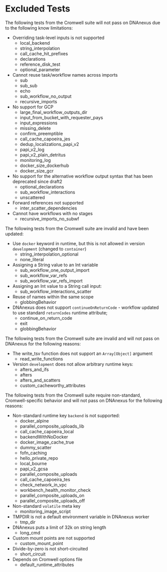 # Excluded Tests

The following tests from the Cromwell suite will not pass on DNAnexus due to the following know limitations:

* Overriding task-level inputs is not supported
  * local_backend
  * string_interpolation
  * call_cache_hit_prefixes
  * declarations
  * reference_disk_test
  * optional_parameter
* Cannot reuse task/workflow names across imports
  * sub
  * sub_sub
  * echo
  * sub_workflow_no_output
  * recursive_imports
* No support for GCP
  * large_final_workflow_outputs_dir
  * input_from_bucket_with_requester_pays
  * input_expressions
  * missing_delete
  * confirm_preemptible
  * call_cache_capoeira_jes
  * dedup_localizations_papi_v2
  * papi_v2_log
  * papi_v2_plain_detritus
  * monitoring_log
  * docker_size_dockerhub
  * docker_size_gcr
* No support for the alternative workflow output syntax that has been deprecated since draft2
  * optional_declarations
  * sub_workflow_interactions
  * unscattered
* Forward references not supported
  * inter_scatter_dependencies
* Cannot have workflows with no stages
  * recursive_imports_no_subwf

The following tests from the Cromwell suite are invalid and have been updated:

* Use `docker` keyword in runtime, but this is not allowed in version `development` (changed to `container`)
  * string_interpolation_optional
  * none_literal
* Assigning a String value to an Int variable
  * sub_workflow_one_output_import
  * sub_workflow_var_refs
  * sub_workflow_var_refs_import
* Assigning an Int value to a String call input:
  * sub_workflow_interactions_scatter 
* Reuse of names within the same scope
  * globbingBehavior
* DNAnexus does not support `continueOnReturnCode` - workflow updated to use standard `returnCodes` runtime attribute;
  * continue_on_return_code
  * exit
  * globbingBehavior

The following tests from the Cromwell suite are invalid and will not pass on DNAnexus for the following reasons:

* The write_tsv function does not support an `Array[Object]` argument
  * read_write_functions
* Version `development` does not allow arbitrary runtime keys:
  * afters_and_ifs
  * afters
  * afters_and_scatters
  * custom_cacheworthy_attributes

The following tests from the Cromwell suite require non-standard, Cromwell-specific behavior and will not pass on DNAnexus for the following reasons:

* Non-standard runtime key `backend` is not supported:
  * docker_alpine
  * parallel_composite_uploads_lib
  * call_cache_capoeira_local
  * backendWithNoDocker
  * docker_image_cache_true
  * dummy_scatter
  * fofn_caching
  * hello_private_repo
  * local_bourne
  * papi_v2_gcsa
  * parallel_composite_uploads
  * call_cache_capoeira_tes
  * check_network_in_vpc
  * workbench_health_monitor_check
  * parallel_composite_uploads_on
  * parallel_composite_uploads_off
* Non-standard `volatile` meta key
  * monitoring_image_script
* TMPDIR is not a default environment variable in DNAnexus worker
  * tmp_dir
* DNAnexus puts a limit of 32k on string length
  * long_cmd
* Custom mount points are not supported
  * custom_mount_point
* Divide-by-zero is not short-circuited
  * short_circuit
* Depends on Cromwell options file
  * default_runtime_attributes
